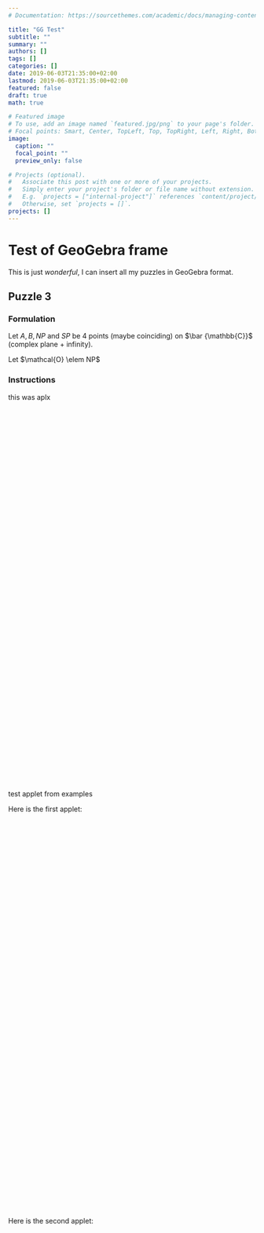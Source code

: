 ```yaml
---
# Documentation: https://sourcethemes.com/academic/docs/managing-content/

title: "GG Test"
subtitle: ""
summary: ""
authors: []
tags: []
categories: []
date: 2019-06-03T21:35:00+02:00
lastmod: 2019-06-03T21:35:00+02:00
featured: false
draft: true
math: true

# Featured image
# To use, add an image named `featured.jpg/png` to your page's folder.
# Focal points: Smart, Center, TopLeft, Top, TopRight, Left, Right, BottomLeft, Bottom, BottomRight.
image:
  caption: ""
  focal_point: ""
  preview_only: false

# Projects (optional).
#   Associate this post with one or more of your projects.
#   Simply enter your project's folder or file name without extension.
#   E.g. `projects = ["internal-project"]` references `content/project/deep-learning/index.md`.
#   Otherwise, set `projects = []`.
projects: []
---
```


# Test of GeoGebra frame

This is just _wonderful_, I can insert all my puzzles in GeoGebra format.

## Puzzle 3

### Formulation
Let $A,B, NP$ and $SP$ be 4 points (maybe coinciding) on  $\bar {\mathbb{C}}$ (complex plane + infinity).

Let $\mathcal{O} \elem NP$

### Instructions

<meta name=viewport content="width=device-width,initial-scale=1">  
<meta charset="utf-8"/>

<script type="text/javascript" src="https://www.geogebra.org/apps/deployggb.js"></script>





<script type="text/javascript">  
    // var ggbApp = new GGBApplet(({material_id: "vxyhwn3m", borderColor:"#FF0000"}, true);
    var applet1 = new GGBApplet({material_id: "vxyhwn3m", borderColor:"#0FF00"}, true);

    // window.onload = function() {
    //     appletX.inject('ggb-element');
    // }

    //  when used with Math Apps Bundle, uncomment this:
    //  applet2.setHTML5Codebase('GeoGebra/HTML5/5.0/web/');
    window.onload = function() {
        applet3.inject('appletX');
        applet2.inject('applet_container2');
    }
    }
</script>

<script type="text/javascript">

    // Create applet for material_id 17499 from GeoGebra Materials Platform. The second parameter forces not to use webSimple.
    // The third parameter sets the bordercolor. Additional parameters can be defined as described here: https://www.geogebra.org/manual/en/Reference:Applet_Parameters
    var applet13 = new GGBApplet({material_id: "vxyhwn3m", borderColor:"#FF0000"}, true);

  

    //  when used with Math Apps Bundle, uncomment this:
    //  applet2.setHTML5Codebase('GeoGebra/HTML5/5.0/web/');
    window.onload = function() {
        applet13.inject('applet13');
        applet2.inject('applet_container2');
    }
</script>


<div style="width:748px;height:397px;display:block" id="applet13">
<p>
this was aplx</div> 

<div style="width:748px;height:397px;display:block" id="p3"></div>



test applet from examples

<script type="text/javascript">

    // Create applet for material_id 17499 from GeoGebra Materials Platform. The second parameter forces not to use webSimple.
    // The third parameter sets the bordercolor. Additional parameters can be defined as described here: https://www.geogebra.org/manual/en/Reference:Applet_Parameters
    var applet1 = new GGBApplet({material_id: "vxyhwn3m", borderColor:"#FF0000"}, true);

        applet1.inject('applet_container1');
        applet2.inject('applet_container2');
    }
</script>

Here is the first applet:<p>
<div style="width:748px;height:397px;display:block" id="applet_container1"></div>


<div style="width:748px;height:397px;display:block" id="p3"></div> 

<p>
Here is the second applet:<p>
<div style="width:907px;height:415px;display:block" id="applet_container2"></div>
<p>